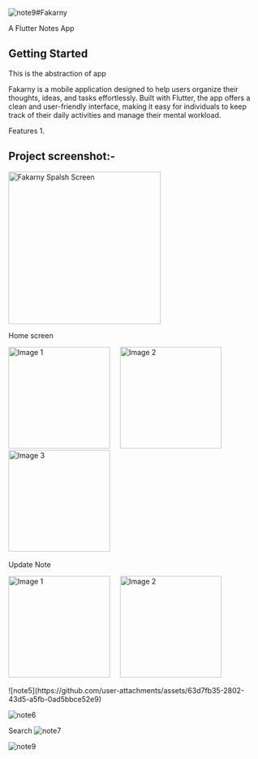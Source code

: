 ![note9](https://github.com/user-attachments/assets/3534cf90-0107-49a6-9377-582f9950631f)#Fakarny

A Flutter Notes App

## Getting Started
This is the abstraction of app

Fakarny is a mobile application designed to help users organize their thoughts, ideas, and tasks effortlessly. Built with Flutter, the app offers a clean and user-friendly interface, making it easy for individuals to keep track of their daily activities and manage their mental workload.

Features
1. 

## Project screenshot:-

<img src="https://github.com/user-attachments/assets/917af0a7-ab60-4a7b-b008-e3a46b651abc" alt="Fakarny Spalsh Screen"  width="300" />

Home screen

<p align="start">
  <img src="https://github.com/user-attachments/assets/0505871c-25f0-4793-b78e-9f9aa88b7774" alt="Image 1" width="200"/>
  &nbsp;&nbsp;&nbsp;
  <img src="https://github.com/user-attachments/assets/31c15984-16c9-4443-87e8-9776c8093108" alt="Image 2" width="200"/>
  &nbsp;&nbsp;&nbsp;
  <img src="https://github.com/user-attachments/assets/9ed002cc-a657-4bba-adef-b2eda68b2c19" alt="Image 3" width="200"/>
  &nbsp;&nbsp;&nbsp;
</p>

Update Note

<p align="start">
  <img src="https://github.com/user-attachments/assets/0505871c-25f0-4793-b78e-9f9aa88b7774" alt="Image 1" width="200"/>
  &nbsp;&nbsp;&nbsp;
  <img src="https://github.com/user-attachments/assets/31c15984-16c9-4443-87e8-9776c8093108" alt="Image 2" width="200"/>
  &nbsp;&nbsp;&nbsp;
</p>
![note5](https://github.com/user-attachments/assets/63d7fb35-2802-43d5-a5fb-0ad5bbce52e9)

![note6](https://github.com/user-attachments/assets/376ea326-d635-4db1-8c85-65f3ce50e32a)

Search
![note7](https://github.com/user-attachments/assets/149e51fd-9c39-4dfa-a783-bfc16989c5ce)

![note9](https://github.com/user-attachments/assets/360d0f43-410a-4af6-8216-d5fa943a03eb)












